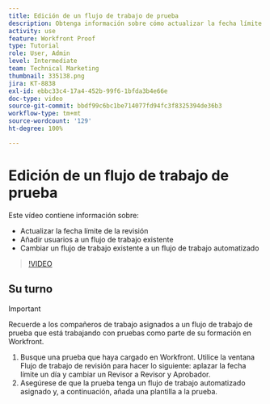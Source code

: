 ```yaml
---
title: Edición de un flujo de trabajo de prueba
description: Obtenga información sobre cómo actualizar la fecha límite de la revisión, agregar usuarios a un flujo de trabajo existente y cambiar un flujo de trabajo existente a uno automatizado en  [!DNL  Workfront].
activity: use
feature: Workfront Proof
type: Tutorial
role: User, Admin
level: Intermediate
team: Technical Marketing
thumbnail: 335138.png
jira: KT-8838
exl-id: ebbc33c4-17a4-452b-99f6-1bfda3b4e66e
doc-type: video
source-git-commit: bbdf99c6bc1be714077fd94fc3f8325394de36b3
workflow-type: tm+mt
source-wordcount: '129'
ht-degree: 100%

---
```


# Edición de un flujo de trabajo de prueba

Este vídeo contiene información sobre:

* Actualizar la fecha límite de la revisión
* Añadir usuarios a un flujo de trabajo existente
* Cambiar un flujo de trabajo existente a un flujo de trabajo automatizado

>[!VIDEO](https://video.tv.adobe.com/v/3445455/?quality=12&learn=on&enablevpops=1&captions=spa)

## Su turno

>[!IMPORTANT]
>
>Recuerde a los compañeros de trabajo asignados a un flujo de trabajo de prueba que está trabajando con pruebas como parte de su formación en Workfront.

1. Busque una prueba que haya cargado en Workfront. Utilice la ventana Flujo de trabajo de revisión para hacer lo siguiente: aplazar la fecha límite un día y cambiar un Revisor a Revisor y Aprobador.
1. Asegúrese de que la prueba tenga un flujo de trabajo automatizado asignado y, a continuación, añada una plantilla a la prueba.



<!--
## Learn more
* Add stages and users to an automated workflow on a proof
* Convert a basic workflow to an automated workflow on a proof
* Create or edit an automated workflow for an existing proof
* Edit proof stages and reviewers
-->
